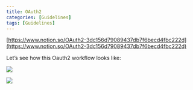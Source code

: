 ```yaml
---
title: OAuth2
categories: [Guidelines]
tags: [Guidelines]
---
```


[https://www.notion.so/OAuth2-3dc156d79089437db7f6becd4fbc222d](https://www.notion.so/OAuth2-3dc156d79089437db7f6becd4fbc222d)


Let’s see how this Oauth2 workflow looks like:


![](https://prod-files-secure.s3.us-west-2.amazonaws.com/9960fb2a-b75e-4bea-a8f9-b00925db1215/3bce41e0-99e8-4ebd-9701-e2bc9cbb79a2/Untitled.png?X-Amz-Algorithm=AWS4-HMAC-SHA256&X-Amz-Content-Sha256=UNSIGNED-PAYLOAD&X-Amz-Credential=AKIAT73L2G45HZZMZUHI%2F20240328%2Fus-west-2%2Fs3%2Faws4_request&X-Amz-Date=20240328T201727Z&X-Amz-Expires=3600&X-Amz-Signature=b820c8dbb769af46f8a431d25fd9c0c7c3c49a04ea28bef082ac6bd559bdc475&X-Amz-SignedHeaders=host&x-id=GetObject)


![](https://prod-files-secure.s3.us-west-2.amazonaws.com/9960fb2a-b75e-4bea-a8f9-b00925db1215/27d32b66-de43-41de-80f7-7edb81d1190f/Untitled.png?X-Amz-Algorithm=AWS4-HMAC-SHA256&X-Amz-Content-Sha256=UNSIGNED-PAYLOAD&X-Amz-Credential=AKIAT73L2G45HZZMZUHI%2F20240328%2Fus-west-2%2Fs3%2Faws4_request&X-Amz-Date=20240328T201727Z&X-Amz-Expires=3600&X-Amz-Signature=9b83ed543fcd27e62dd6a8d0d8a5862f041e486096ae48769401cd42e8ac2efe&X-Amz-SignedHeaders=host&x-id=GetObject)

